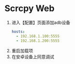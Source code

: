 # Scrcpy Web

1. 进入【配置】页面添加adb设备
    ```yaml
    hosts:
      - 192.168.1.100:5555
      - 192.168.1.200:5555
    ```
2. 重启加载项
3. 在安卓设备上同意调试
